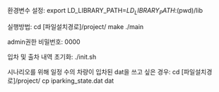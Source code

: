환경변수 설정:
export LD_LIBRARY_PATH=$LD_LIBRARY_PATH:$(pwd)/lib

실행방법:
cd [파일설치경로]/project/
make
./main

admin권한 비밀번호:
0000

입차 및 출차 내역 초기화:
./init.sh

시나리오를 위해 일정 수의 차량이 입차된 dat을 쓰고 싶은 경우:
cd [파일설치경로]/project/
cp iparking_state.dat dat
